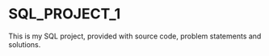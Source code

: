 # SQL_PROJECT_1
This is my SQL project, provided with source code, problem statements and solutions.
